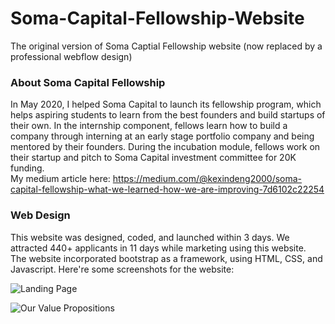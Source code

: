 # Soma-Capital-Fellowship-Website
The original version of Soma Captial Fellowship website (now replaced by a professional webflow design)

### About Soma Capital Fellowship
In May 2020, I helped Soma Capital to launch its fellowship program, which helps aspiring students to learn from the best founders and build startups of their own. In the internship component, fellows learn how to build a company through interning at an early stage portfolio company and being mentored by their founders. During the incubation module, fellows work on their startup and pitch to Soma Capital investment committee for 20K funding. </br>
My medium article here: https://medium.com/@kexindeng2000/soma-capital-fellowship-what-we-learned-how-we-are-improving-7d6102c22254

### Web Design
This website was designed, coded, and launched within 3 days. We attracted 440+ applicants in 11 days while marketing using this website. </br>
The website incorporated bootstrap as a framework, using HTML, CSS, and Javascript. Here're some screenshots for the website:

![Landing Page](/public/imag/landing_page.jpg)

![Our Value Propositions](/public/imag/value_prop.jpg)


